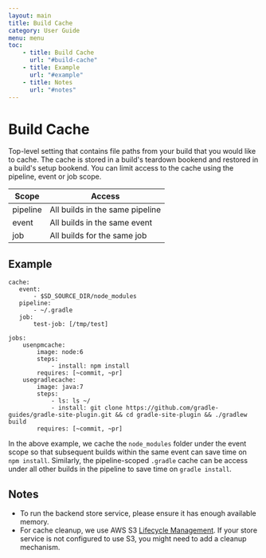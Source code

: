 ```yaml
---
layout: main
title: Build Cache
category: User Guide
menu: menu
toc:
    - title: Build Cache
      url: "#build-cache"
    - title: Example
      url: "#example"
    - title: Notes
      url: "#notes"
---
```

# Build Cache
Top-level setting that contains file paths from your build that you would like to cache. The cache is stored in a build's teardown bookend and restored in a build's setup bookend. You can limit access to the cache using the pipeline, event or job scope.

| Scope  | Access |
|---|---|
| pipeline  | All builds in the same pipeline  |
| event  | All builds in the same event  |
| job  | All builds for the same job  |

## Example

```
cache:
   event:
       - $SD_SOURCE_DIR/node_modules
   pipeline:
       - ~/.gradle
   job:
       test-job: [/tmp/test]

jobs:
    usenpmcache:
        image: node:6
        steps:
            - install: npm install
        requires: [~commit, ~pr]
    usegradlecache:
        image: java:7
        steps:
            - ls: ls ~/
            - install: git clone https://github.com/gradle-guides/gradle-site-plugin.git && cd gradle-site-plugin && ./gradlew build
        requires: [~commit, ~pr]
```

In the above example, we cache the `node_modules` folder under the event scope so that subsequent builds within the same event can save time on `npm install`. Similarly, the pipeline-scoped `.gradle` cache can be access under all other builds in the pipeline to save time on `gradle install`.


## Notes

- To run the backend store service, please ensure it has enough available memory.
- For cache cleanup, we use AWS S3 [Lifecycle Management](https://docs.aws.amazon.com/AmazonS3/latest/dev/object-lifecycle-mgmt.html). If your store service is not configured to use S3, you might need to add a cleanup mechanism.
